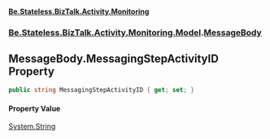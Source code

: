 #### [Be.Stateless.BizTalk.Activity.Monitoring](README.md 'README')
### [Be.Stateless.BizTalk.Activity.Monitoring.Model](Be.Stateless.BizTalk.Activity.Monitoring.Model.md 'Be.Stateless.BizTalk.Activity.Monitoring.Model').[MessageBody](MessageBody.md 'Be.Stateless.BizTalk.Activity.Monitoring.Model.MessageBody')

## MessageBody.MessagingStepActivityID Property

```csharp
public string MessagingStepActivityID { get; set; }
```

#### Property Value
[System.String](https://docs.microsoft.com/en-us/dotnet/api/System.String 'System.String')